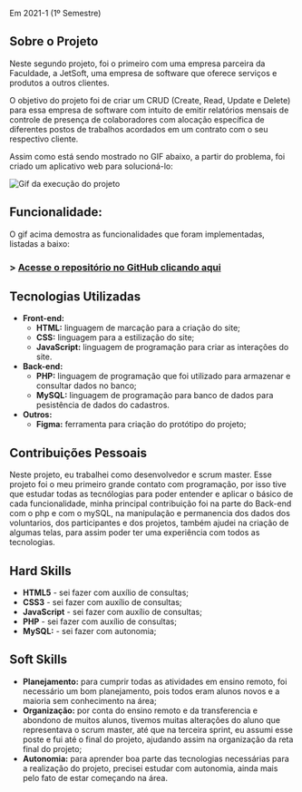  Em 2021-1 (1º Semestre)

## Sobre o Projeto

Neste segundo projeto, foi o primeiro com uma empresa parceira da Faculdade, a JetSoft, uma empresa de software que oferece serviços e produtos a outros clientes.

O objetivo do projeto foi de criar um CRUD (Create, Read, Update e Delete) para essa empresa de software com intuito de emitir relatórios mensais de controle de presença de colaboradores com alocação específica de diferentes postos de trabalhos acordados em um contrato com o seu respectivo cliente.

Assim como está sendo mostrado no GIF abaixo, a partir do problema, foi criado um aplicativo web para solucioná-lo:

![Gif da execução do projeto](../img/2-semestre.gif)

## Funcionalidade:

O gif acima demostra as funcionalidades que foram implementadas, listadas a baixo:
 
### > [Acesse o repositório no GitHub clicando aqui](https://github.com/Inodevs/Inodevs)


## Tecnologias Utilizadas

* **Front-end:** 
    - **HTML:** linguagem de marcação para a criação do site;
    - **CSS:** linguagem para a estilização do site;
    - **JavaScript:** linguagem de programação para criar as interações do site.
* **Back-end:** 
    - **PHP:** linguagem de programação que foi utilizado para armazenar e consultar dados no banco;
    - **MySQL:** linguagem de programação para banco de dados para pesistência de dados do cadastros.
* **Outros:** 
    - **Figma:** ferramenta para criação do protótipo do projeto;

## Contribuições Pessoais

Neste projeto, eu trabalhei como desenvolvedor e scrum master. Esse projeto foi o meu primeiro grande contato com programação, por isso tive que estudar todas as tecnólogias para poder entender e aplicar o básico de cada funcionalidade, minha principal contribuição foi na parte do Back-end com o php e com o mySQL, na manipulação e permanencia dos dados dos voluntarios, dos participantes e dos projetos, também ajudei na criação de algumas telas, para assim poder ter uma experiência com todos as tecnologias.

## Hard Skills

* **HTML5** - sei fazer com auxílio de consultas;
* **CSS3** - sei fazer com auxílio de consultas;
* **JavaScript** - sei fazer com auxílio de consultas;
* **PHP** - sei fazer com auxílio de consultas;
* **MySQL:** - sei fazer com autonomia;

## Soft Skills

* **Planejamento:** para cumprir todas as atividades em ensino remoto, foi necessário um bom planejamento, pois todos eram alunos novos e a maioria sem conhecimento na área;
* **Organização:** por conta do ensino remoto e da transferencia e abondono de muitos alunos, tivemos muitas alterações do aluno que representava o scrum master, até que na terceira sprint, eu assumi esse poste e fui até o final do projeto, ajudando assim na organização da reta final do projeto;
* **Autonomia:** para aprender boa parte das tecnologias necessárias para a realização do projeto, precisei estudar com autonomia, ainda mais pelo fato de estar começando na área.
